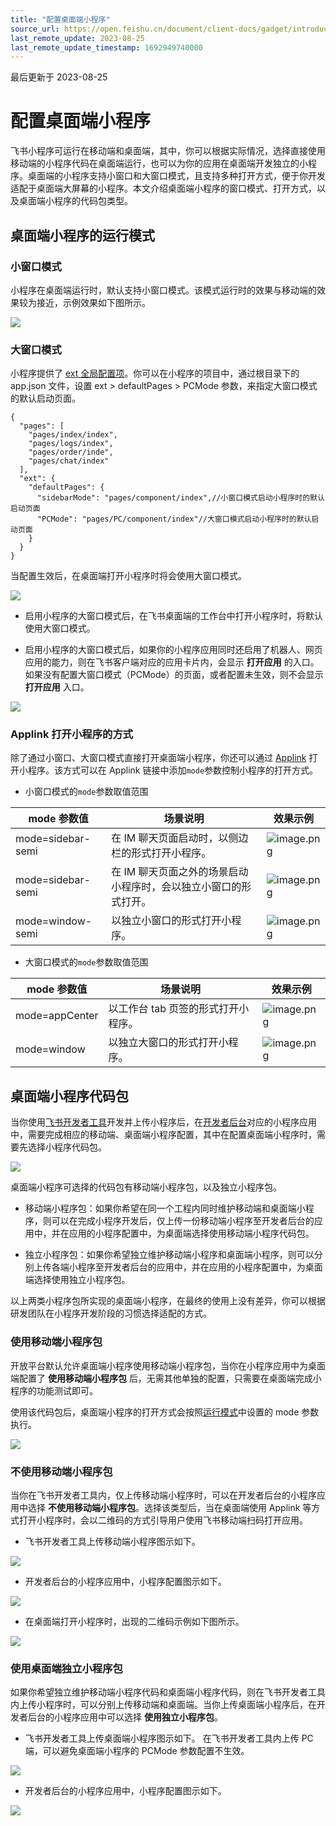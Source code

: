 ```yaml
---
title: "配置桌面端小程序"
source_url: https://open.feishu.cn/document/client-docs/gadget/introduction/-pc-gadget
last_remote_update: 2023-08-25
last_remote_update_timestamp: 1692949740000
---
```

最后更新于 2023-08-25

# 配置桌面端小程序

飞书小程序可运行在移动端和桌面端，其中，你可以根据实际情况，选择直接使用移动端的小程序代码在桌面端运行，也可以为你的应用在桌面端开发独立的小程序。桌面端的小程序支持小窗口和大窗口模式，且支持多种打开方式，便于你开发适配于桌面端大屏幕的小程序。本文介绍桌面端小程序的窗口模式、打开方式，以及桌面端小程序的代码包类型。

## 桌面端小程序的运行模式

### 小窗口模式

小程序在桌面端运行时，默认支持小窗口模式。该模式运行时的效果与移动端的效果较为接近，示例效果如下图所示。

![](https://sf3-cn.feishucdn.com/obj/open-platform-opendoc/4a8562938590c6b7128e97c6146e1d1d_u0nBx5oshF.png?height=1272&lazyload=true&maxWidth=600&width=2182)

### 大窗口模式

小程序提供了 [ext 全局配置项](https://open.feishu.cn/document/uYjL24iN/uEDNuEDNuEDN#8959728c)。你可以在小程序的项目中，通过根目录下的 app.json 文件，设置 ext > defaultPages > PCMode 参数，来指定大窗口模式的默认启动页面。
```
{
  "pages": [
    "pages/index/index",
    "pages/logs/index",
    "pages/order/inde",
    "pages/chat/index"
  ],
  "ext": {
    "defaultPages": {
      "sidebarMode": "pages/component/index",//小窗口模式启动小程序时的默认启动页面
      "PCMode": "pages/PC/component/index"//大窗口模式启动小程序时的默认启动页面
    }
  }
}
```
当配置生效后，在桌面端打开小程序时将会使用大窗口模式。

![](https://sf3-cn.feishucdn.com/obj/open-platform-opendoc/a82c7c24bdb6617c7c5540c9e0459dc9_O5JdwXEik0.png?height=1212&lazyload=true&maxWidth=600&width=1822)

- 启用小程序的大窗口模式后，在飞书桌面端的工作台中打开小程序时，将默认使用大窗口模式。

- 启用小程序的大窗口模式后，如果你的小程序应用同时还启用了机器人、网页应用的能力，则在飞书客户端对应的应用卡片内，会显示 **打开应用** 的入口。如果没有配置大窗口模式（PCMode）的页面，或者配置未生效，则不会显示 **打开应用** 入口。

![](https://sf3-cn.feishucdn.com/obj/open-platform-opendoc/2b987d9958a35adf0cb1e3aa2850d472_oKMBXLE68F.png?height=1152&lazyload=true&maxWidth=600&width=2118)

### Applink 打开小程序的方式

除了通过小窗口、大窗口模式直接打开桌面端小程序，你还可以通过 [Applink](https://open.feishu.cn/document/uYjL24iN/ucjN1UjL3YTN14yN2UTN) 打开小程序。该方式可以在 Applink 链接中添加`mode`参数控制小程序的打开方式。
- 小窗口模式的`mode`参数取值范围

mode 参数值 | 场景说明 | 效果示例
--- | --- | ---
mode=sidebar-semi | 在 IM 聊天页面启动时，以侧边栏的形式打开小程序。 | ![image.png](https://sf3-cn.feishucdn.com/obj/open-platform-opendoc/57fddcbfaf01a265e5dc9f8529b7453d_Yw66YX0Qjg.png?height=1226&lazyload=true&width=2104)
mode=sidebar-semi | 在 IM 聊天页面之外的场景启动小程序时，会以独立小窗口的形式打开。 | ![image.png](https://sf3-cn.feishucdn.com/obj/open-platform-opendoc/7073f53b6efc1bea1aa3419230d3b1f0_vJDUU2Zj5j.png?height=1166&lazyload=true&width=2062)
mode=window-semi | 以独立小窗口的形式打开小程序。 | ![image.png](https://sf3-cn.feishucdn.com/obj/open-platform-opendoc/02d37d9aa8628c3b5f7472f72361a859_sQV1PvnRzh.png?height=1272&lazyload=true&width=2182)

- 大窗口模式的`mode`参数取值范围

mode 参数值 | 场景说明 | 效果示例
--- | --- | ---
mode=appCenter | 以工作台 tab 页签的形式打开小程序。 | ![image.png](https://sf3-cn.feishucdn.com/obj/open-platform-opendoc/da3e81a9ed0feb4f3527ce209338eeaa_4T3qyCiw6d.png?height=1206&lazyload=true&width=1820)
mode=window | 以独立大窗口的形式打开小程序。 | ![image.png](https://sf3-cn.feishucdn.com/obj/open-platform-opendoc/937c1f77a7d426223ad82ddc40f7ca6b_YMZ7YfFuZC.png?height=1184&lazyload=true&width=2026)

## 桌面端小程序代码包

当你使用[飞书开发者工具](https://open.feishu.cn/document/uYjL24iN/ucDOzYjL3gzM24yN4MjN)开发并上传小程序后，在[开发者后台](https://open.feishu.cn/app)对应的小程序应用中，需要完成相应的移动端、桌面端小程序配置，其中在配置桌面端小程序时，需要先选择小程序代码包。

![](https://sf3-cn.feishucdn.com/obj/open-platform-opendoc/ff90b4f125548d01282c166cdd2bfa34_xsSBbCsV5b.png?height=1208&lazyload=true&maxWidth=600&width=2216)

桌面端小程序可选择的代码包有移动端小程序包，以及独立小程序包。

- 移动端小程序包：如果你希望在同一个工程内同时维护移动端和桌面端小程序，则可以在完成小程序开发后，仅上传一份移动端小程序至开发者后台的应用中，并在应用的小程序配置中，为桌面端选择使用移动端小程序代码包。

- 独立小程序包：如果你希望独立维护移动端小程序和桌面端小程序，则可以分别上传各端小程序至开发者后台的应用中，并在应用的小程序配置中，为桌面端选择使用独立小程序包。

以上两类小程序包所实现的桌面端小程序，在最终的使用上没有差异，你可以根据研发团队在小程序开发阶段的习惯选择适配的方式。

### 使用移动端小程序包

开放平台默认允许桌面端小程序使用移动端小程序包，当你在小程序应用中为桌面端配置了 **使用移动端小程序包** 后，无需其他单独的配置，只需要在桌面端完成小程序的功能测试即可。

使用该代码包后，桌面端小程序的打开方式会按照[运行模式](https://open.feishu.cn/document/uYjL24iN/uIjNzUjLyYzM14iM2MTN#37991f21)中设置的 mode 参数执行。

![](https://sf3-cn.feishucdn.com/obj/open-platform-opendoc/dc71b0b278e51dafc30ccf02fd073451_mZbMJoQIkz.png?height=444&lazyload=true&maxWidth=600&width=1678)

### 不使用移动端小程序包

当你在飞书开发者工具内，仅上传移动端小程序时，可以在开发者后台的小程序应用中选择 **不使用移动端小程序包**。选择该类型后，当在桌面端使用 Applink 等方式打开小程序时，会以二维码的方式引导用户使用飞书移动端扫码打开应用。

- 飞书开发者工具上传移动端小程序图示如下。

![](https://sf3-cn.feishucdn.com/obj/open-platform-opendoc/96595f7dfa611d40690e74f3d69812fa_XZkDkkWeaj.png?height=1584&lazyload=true&maxWidth=600&width=2878)

- 开发者后台的小程序应用中，小程序配置图示如下。

![](https://sf3-cn.feishucdn.com/obj/open-platform-opendoc/88e58051f6886098c6026bd4db5bef1d_2eCMpHKzxX.png?height=930&lazyload=true&maxWidth=600&width=1690)

- 在桌面端打开小程序时，出现的二维码示例如下图所示。

![](https://sf3-cn.feishucdn.com/obj/open-platform-opendoc/c79faa9b501411585f29efa0e5317e36_AQ75cG61vE.png?height=1540&lazyload=true&maxWidth=600&width=2868)

### 使用桌面端独立小程序包

如果你希望独立维护移动端小程序代码和桌面端小程序代码，则在飞书开发者工具内上传小程序时，可以分别上传移动端和桌面端。当你上传桌面端小程序后，在开发者后台的小程序应用中可以选择 **使用独立小程序包**。

- 飞书开发者工具上传桌面端小程序图示如下。
在飞书开发者工具内上传 PC 端，可以避免桌面端小程序的 PCMode 参数配置不生效。

![](https://sf3-cn.feishucdn.com/obj/open-platform-opendoc/de3deae3d439f346fa277490e9ad87a4_fGn9eHjVXd.png?height=1584&lazyload=true&maxWidth=600&width=2880)

- 开发者后台的小程序应用中，小程序配置图示如下。

![](https://sf3-cn.feishucdn.com/obj/open-platform-opendoc/681412055a1ce914a41b9279cff21779_5a5IFHM2Gm.png?height=946&lazyload=true&maxWidth=600&width=1710)

